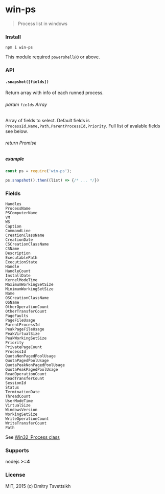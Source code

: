 # win-ps
>Process list in windows

### Install
```
npm i win-ps
```

This module required `powershell@3` or above.

### API

#### `.snapshot([fields])`
Return array with info of each runned process.

###### param `fields` Array
Array of fields to select. Default fields is `ProcessId,Name,Path,ParentProcessId,Priority`. Full list of avalable fields see below.
###### return Promise

##### example
```js
const ps = require('win-ps');

ps.snapshot().then((list) => {/* ... */})
```

### Fields

```
Handles
ProcessName
PSComputerName
VM
WS
Caption
CommandLine
CreationClassName
CreationDate
CSCreationClassName
CSName
Description
ExecutablePath
ExecutionState
Handle
HandleCount
InstallDate
KernelModeTime
MaximumWorkingSetSize
MinimumWorkingSetSize
Name
OSCreationClassName
OSName
OtherOperationCount
OtherTransferCount
PageFaults
PageFileUsage
ParentProcessId
PeakPageFileUsage
PeakVirtualSize
PeakWorkingSetSize
Priority
PrivatePageCount
ProcessId
QuotaNonPagedPoolUsage
QuotaPagedPoolUsage
QuotaPeakNonPagedPoolUsage
QuotaPeakPagedPoolUsage
ReadOperationCount
ReadTransferCount
SessionId
Status
TerminationDate
ThreadCount
UserModeTime
VirtualSize
WindowsVersion
WorkingSetSize
WriteOperationCount
WriteTransferCount
Path
```

See [Win32_Process class][msdn]

### Supports
nodejs  **>=4**

### License
MIT, 2015 (c) Dmitry Tsvettsikh

[msdn]: https://msdn.microsoft.com/en-us/library/aa394372(v=vs.85).aspx
